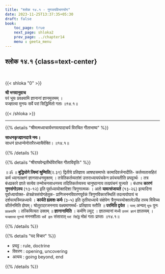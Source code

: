 ```yaml
---
title: "श्लोक १४.१ - गुणत्रयविभागयोग"
date: 2023-11-25T13:37:35+05:30
draft: false
book:
    toc_page: true
    next_page: shloka2
    prev_page: ../chapter14
    menu : geeta_menu
---
```




## श्लोक १४.१ {class=text-center}

<br/>

{{< shloka  "0"  >}}

**श्री भगवानुवाच**    
परं भूयः प्रवक्ष्यामि ज्ञानानां ज्ञानमुत्तमम् ।   
यज्ज्ञात्वा मुनयः सर्वे परां सिद्धिमितो गताः ॥१४.१॥

{{< /shloka >}}

---


{{% details "श्रीमत्मध्वाचार्यभगवत्पादाचर्य विरचित  गीताभाष्य" %}}

**साधनकृज्ज्ञानदात्रे नमः।**  
साधनं प्राधान्येनोत्तरैरध्यायैर्वक्ति। ॥१४.१॥

{{% /details %}}



{{% details "श्रीराघवेन्द्रतीर्थविरचित गीताविवृतिः" %}}

॥ ॐ ॥ **बुद्धियोगे त्विमां श्रुण्विति**(२.३९) 
द्वितीये प्रतिज्ञाय आषष्ठसमाप्तेः 
कामादिवर्जनादीति- कर्तव्यतासहितं कर्म ध्यानलक्षणं 
ज्ञानसाधनमुक्तम्‌ । तत्रेतिकर्तव्यतांशं उत्तराध्यायपंचकेन 
प्रपंचयतीति  प्रघट्टार्थः । तत्र
बंधप्रकारे ज्ञाते सत्येव तन्मोचनसाधनस्य तदितिकर्तव्यस्य 
चानुष्ठानाय तत्प्रपंचनं युज्यते । 
बंधश्च **कारणं गुणसंगोऽस्य** (१३-१२) इति 
पूर्वाध्यायोक्तदिशा त्रिगुणात्मकः । अतो 
**यावत्संजायते** (१३-२६) इत्यादिना 
पूर्वाध्यायोक्त- क्षेत्रक्षेत्रसंयोगहेतुक- 
प्राणिजननविवरणपूर्वकं त्रिगुणविकारस्थितिं 
तदत्ययोपायं च दर्शयत्यस्मिन्नध्याये । 
**कार्यते ह्यवशः कर्मः** (३-५) इति 
तृतीयाध्याये संक्षेपेण त्रैगुण्यस्योक्तत्वेऽपीह तस्य 
विविच्य कीर्तनमिति ज्ञेयम्‌। 
श्रोतुरादरजननाय वक्ष्यमाणमर्थं- प्रतिज्ञाय स्तौति 
॥ **परमिति द्वयेत** । `परम्` अन्यत् `भूयः` 
पुनः `प्रवक्ष्यामि` । तत्किमित्यत उक्तम्‌ ॥ **ज्ञानानामिति** । 
कर्मणि ल्युट्‌ । ज्ञातव्यानां मध्ये `उत्तमं ज्ञानं` 
ज्ञातव्यम्‌ ।  `यज्ज्ञात्वा` `मुनयो` मननशीलाः `सर्वे इतः` 
संसारात् `परां सिद्धिं` मोक्षं गताः प्राप्ताः ॥१४.१॥


{{% /details %}}



{{% details "पद विचार" %}}

- प्रघट्ट : rule, doctrine
- विवरण : opening, uncovering
- अत्यय : going beyond, end

{{% /details %}}
